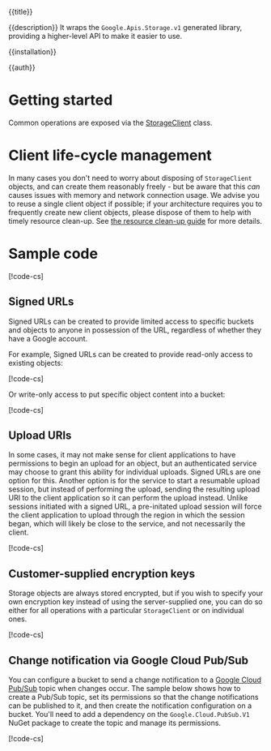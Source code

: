 {{title}}

{{description}}
It wraps the `Google.Apis.Storage.v1` generated library, providing a higher-level API to make it easier to use.

{{installation}}

{{auth}}

# Getting started

Common operations are exposed via the
[StorageClient](obj/api/Google.Cloud.Storage.V1.StorageClient.yml) class.

# Client life-cycle management

In many cases you don't need to worry about disposing of
`StorageClient` objects, and can create them reasonably freely -
but be aware that this *can* causes issues with memory and network
connection usage. We advise you to reuse a single client object if
possible; if your architecture requires you to frequently create new
client objects, please dispose of them to help with timely resource
clean-up. See [the resource clean-up guide](../guides/cleanup.html#rest-based-apis) for more
details.

# Sample code

[!code-cs[](obj/snippets/Google.Cloud.Storage.V1.StorageClient.txt#Overview)]

## Signed URLs

Signed URLs can be created to provide limited access to specific buckets and
objects to anyone in possession of the URL, regardless of whether they have
a Google account.

For example, Signed URLs can be created to provide read-only access to
existing objects:

[!code-cs[](obj/snippets/Google.Cloud.Storage.V1.UrlSigner.txt#SignedURLGet)]

Or write-only access to put specific object content into a bucket:

[!code-cs[](obj/snippets/Google.Cloud.Storage.V1.UrlSigner.txt#SignedURLPut)]

## Upload URIs

In some cases, it may not make sense for client applications to have permissions
to begin an upload for an object, but an authenticated service may choose to grant
this ability for individual uploads. Signed URLs are one option for this. Another
option is for the service to start a resumable upload session, but instead of
performing the upload, sending the resulting upload URI to the client application
so it can perform the upload instead. Unlike sessions initiated with a signed URL,
a pre-initated upload session will force the client application to upload through
the region in which the session began, which will likely be close to the service,
and not necessarily the client.

[!code-cs[](obj/snippets/Google.Cloud.Storage.V1.StorageClient.txt#UploadObjectWithSessionUri)]

## Customer-supplied encryption keys

Storage objects are always stored encrypted, but if you wish to
specify your own encryption key instead of using the server-supplied
one, you can do so either for all operations with a particular
`StorageClient` or on individual ones.

[!code-cs[](obj/snippets/Google.Cloud.Storage.V1.StorageClient.txt#CustomerSuppliedEncryptionKeys)]

## Change notification via Google Cloud Pub/Sub

You can configure a bucket to send a change notification to a
[Google Cloud Pub/Sub](https://cloud.google.com/pubsub/) topic
when changes occur. The sample below shows how to create a Pub/Sub
topic, set its permissions so that the change notifications can be
published to it, and then create the notification configuration on a
bucket. You'll need to add a dependency on the
`Google.Cloud.PubSub.V1` NuGet package to create the topic and
manage its permissions.

[!code-cs[](obj/snippets/Google.Cloud.Storage.V1.StorageClient.txt#NotificationsOverview)]
